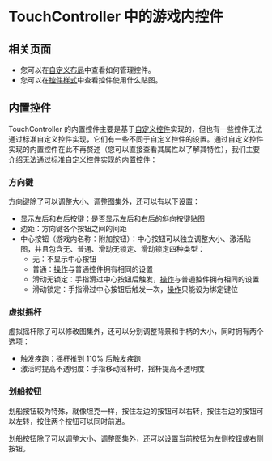 # TouchController 中的游戏内控件

## 相关页面

- 您可以在[自定义布局](../gui/config-screen/sub-pages/layout/custom-widget-layout)中查看如何管理控件。
- 您可以在[控件样式](./widget-style)中查看控件使用什么贴图。

## 内置控件

TouchController 的内置控件主要是基于[自定义控件](../mechanism/custom-widget)实现的，但也有一些控件无法通过标准自定义控件实现，它们有一些不同于自定义控件的设置。通过自定义控件实现的内置控件在此不再赘述（您可以直接查看其属性以了解其特性），我们主要介绍无法通过标准自定义控件实现的内置控件：

### 方向键

方向键除了可以调整大小、调整图集外，还可以有以下设置：

- 显示左后和右后按键：是否显示左后和右后的斜向按键贴图
- 边距：方向键各个按钮之间的间距
- 中心按钮（游戏内名称：附加按钮）：中心按钮可以独立调整大小、激活贴图，并且包含无、普通、滑动无锁定、滑动锁定四种类型：
  - 无：不显示中心按钮
  - 普通：[操作](../mechanism/custom-widget.md#操作)与普通控件拥有相同的设置
  - 滑动无锁定：手指滑过中心按钮后触发，[操作](../mechanism/custom-widget.md#操作)与普通控件拥有相同的设置
  - 滑动锁定：手指滑过中心按钮后触发一次，[操作](../mechanism/custom-widget.md#操作)只能设为绑定键位

### 虚拟摇杆

虚拟摇杆除了可以修改图集外，还可以分别调整背景和手柄的大小，同时拥有两个选项：

- 触发疾跑：摇杆推到 110% 后触发疾跑
- 激活时提高不透明度：手指移动摇杆时，摇杆提高不透明度

### 划船按钮

划船按钮较为特殊，就像坦克一样，按住左边的按钮可以右转，按住右边的按钮可以左转，按住两个按钮可以同时前进。

划船按钮除了可以调整大小、调整图集外，还可以设置当前按钮为左侧按钮或右侧按钮。
